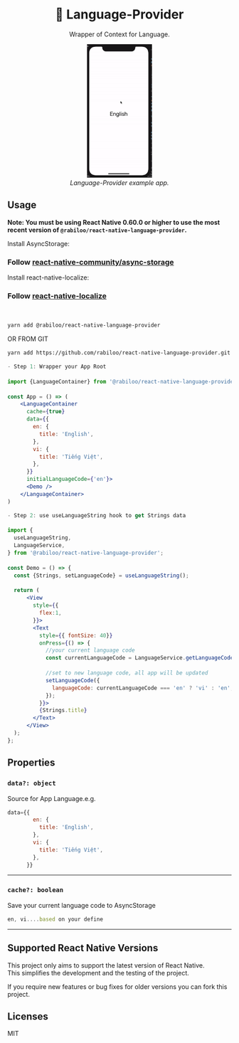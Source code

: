 <h1 align="center">
  🚩 Language-Provider
</h1>

<div align="center">

Wrapper of Context for Language.

</div>

<p align="center" >
  <kbd>
    <img src="docs/assets/language_demo.gif" style="height:300px" title="Language Demo" float="center">
  </kbd>
  <br>
  <em>Language-Provider example app.</em>
</p>

## Usage

**Note: You must be using React Native 0.60.0 or higher to use the most recent version of `@rabiloo/react-native-language-provider`.**

Install AsyncStorage:
### Follow [react-native-community/async-storage](https://github.com/react-native-community/async-storage)
Install react-native-localize:
### Follow [react-native-localize](https://github.com/react-native-community/react-native-localize)
<br>

```bash
yarn add @rabiloo/react-native-language-provider
```
OR FROM GIT
```bash
yarn add https://github.com/rabiloo/react-native-language-provider.git
```

```jsx
- Step 1: Wrapper your App Root 

import {LanguageContainer} from '@rabiloo/react-native-language-provider';

const App = () => (
    <LanguageContainer
      cache={true}
      data={{
        en: {
          title: 'English',
        },
        vi: {
          title: 'Tiếng Việt',
        },
      }}
      initialLanguageCode={'en'}>
      <Demo />
    </LanguageContainer>
)
```

```jsx
- Step 2: use useLanguageString hook to get Strings data

import {
  useLanguageString,
  LanguageService,
} from '@rabiloo/react-native-language-provider';

const Demo = () => {
  const {Strings, setLanguageCode} = useLanguageString();

  return (
      <View
        style={{
          flex:1,
        }}>
        <Text
          style={{ fontSize: 40}}
          onPress={() => {
            //your current language code
            const currentLanguageCode = LanguageService.getLanguageCode();
            
            //set to new language code, all app will be updated
            setLanguageCode({
              languageCode: currentLanguageCode === 'en' ? 'vi' : 'en',
            });
          }}>
          {Strings.title}
        </Text>
      </View>
  );
};

```
## Properties

### `data?: object`

Source for App Language.e.g. 
```js
data={{
        en: {
          title: 'English',
        },
        vi: {
          title: 'Tiếng Việt',
        },
      }}
```    
---
### `cache?: boolean`
Save your current language code to AsyncStorage
```js
en, vi....based on your define
```  
---
## Supported React Native Versions

This project only aims to support the latest version of React Native.\
This simplifies the development and the testing of the project.

If you require new features or bug fixes for older versions you can fork this project.


## Licenses
MIT